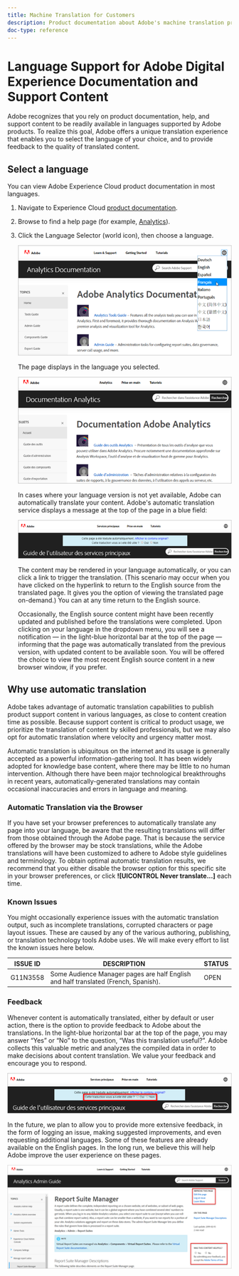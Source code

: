 ```yaml
---
title: Machine Translation for Customers
description: Product documentation about Adobe's machine translation program for customers, and how to provide feedback about the quality of the machine translation service.
doc-type: reference
---
```


# Language Support for Adobe Digital Experience Documentation and Support Content

Adobe recognizes that you rely on product documentation, help, and support content to be readily available in languages supported by Adobe products. To realize this goal, Adobe offers a unique translation experience that enables you to select the language of your choice, and to provide feedback to the quality of translated content.

## Select a language

You can view Adobe Experience Cloud product documentation in most languages.

1. Navigate to Experience Cloud [product documentation](https://helpx.adobe.com/support/experience-cloud.html).

1. Browse to find a help page (for example, [Analytics](https://docs.adobe.com/content/help/en/analytics/landing/home.html)).

1. Click the Language Selector (world icon), then choose a language.

   ![Language selector](assets/language-dropdown.png)

   The page displays in the language you selected.

   ![Translated page](assets/french.png)

   In cases where your language version is not yet available, Adobe can automatically translate your content. Adobe's automatic translation service displays a message at the top of the page in a blue field:

   ![Translation message](assets/machine-translation-message.png)

   The content may be rendered in your language automatically, or you can click a link to trigger the translation. (This scenario may occur when you have clicked on the hyperlink to return to the English source from the translated page. It gives you the option of viewing the translated page on-demand.) You can at any time return to the English source.

   Occasionally, the English source content might have been recently updated and published before the translations were completed. Upon clicking on your language in the dropdown menu, you will see a notification — in the light-blue horizontal bar at the top of the page — informing that the page was automatically translated from the previous version, with updated content to be available soon. You will be offered the choice to view the most recent English source content in a new browser window, if you prefer.

## Why use automatic translation

Adobe takes advantage of automatic translation capabilities to publish product support content in various languages, as close to content creation time as possible. Because support content is critical to product usage, we prioritize the translation of content by skilled professionals, but we may also opt for automatic translation where velocity and urgency matter most.

Automatic translation is ubiquitous on the internet and its usage is generally accepted as a powerful information-gathering tool. It has been widely adopted for knowledge base content, where there may be little to no human intervention. Although there have been major technological breakthroughs in recent years, automatically-generated translations may contain occasional inaccuracies and errors in language and meaning.<!-- [Link to Legal Disclaimer, which could also appear on all MT pages.] -->

### Automatic Translation via the Browser

If you have set your browser preferences to automatically translate any page into your language, be aware that the resulting translations will differ from those obtained through the Adobe page. That is because the service offered by the browser may be stock translations, while the Adobe translations will have been customized to adhere to Adobe style guidelines and terminology. To obtain optimal automatic translation results, we recommend that you either disable the browser option for this specific site in your browser preferences, or click **![UICONTROL Never translate...]** each time.

### Known Issues

You might occasionally experience issues with the automatic translation output, such as incomplete translations, corrupted characters or page layout issues. These are caused by any of the various authoring, publishing, or translation technology tools Adobe uses. We will make every effort to list the known issues here
below.

| **ISSUE ID** | **DESCRIPTION**                                                                     | **STATUS** |
|--------------|-------------------------------------------------------------------------------------|------------|
| G11N3558     | Some Audience Manager pages are half English and half translated (French, Spanish). | OPEN       |

<!-- [NOTE List of known issues in this format, like this example https://www.tableau.com/support/known-issues] -->

### Feedback

Whenever content is automatically translated, either by default or user action, there is the option to provide feedback to Adobe about the translations. In the
light-blue horizontal bar at the top of the page, you may answer “Yes” or “No” to the question, “Was this translation useful?”. Adobe collects this valuable
metric and analyzes the compiled data in order to make decisions about content translation. We value your feedback and encourage you to respond.

![Feedback](assets/machine-translation-feedback.png)

In the future, we plan to allow you to provide more extensive feedback, in the form of logging an issue, making suggested improvements, and even requesting
additional languages. Some of these features are already available on the English pages. In the long run, we believe this will help Adobe improve the user
experience on these pages.

![Improve this page](assets/feedback.png)

<!-- #### Legal Disclaimer

[NOTE: Original Adobe disclaimer dating back \~5 years. It was human translated into 30 languages already.]

The following article has been automatically translated using automatic
translation technology. Because the translation was done by a computer program,
the translation may contain errors. Adobe offers these translations so that more
articles are available for more users worldwide.

[NOTE: not to be published, but a reference for the DX authors and publishers
who will adapt this content to fit Adobe’s style.

REFERENCES:

<https://wiki.corp.adobe.com/pages/viewpage.action?spaceKey=DMaG11n&title=MT+widget+for+Digital+Experience+documentation+pages>]
 -->
